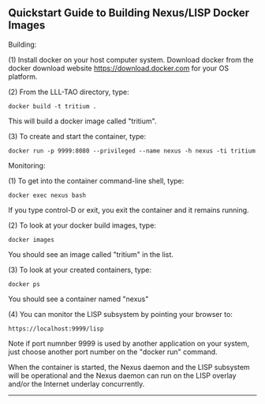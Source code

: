 
Quickstart Guide to Building Nexus/LISP Docker Images
-----------------------------------------------------

Building:
        
(1) Install docker on your host computer system. Download docker from the
    docker download website https://download.docker.com for your OS platform.

(2) From the LLL-TAO directory, type:

    docker build -t tritium .

This will build a docker image called "tritium".

(3) To create and start the container, type:

    docker run -p 9999:8080 --privileged --name nexus -h nexus -ti tritium

Monitoring:

(1) To get into the container command-line shell, type:

    docker exec nexus bash

If you type control-D or exit, you exit the container and it remains running.

(2) To look at your docker build images, type:

    docker images

You should see an image called "tritium" in the list.

(3) To look at your created containers, type:

    docker ps

You should see a container named "nexus"

(4) You can monitor the LISP subsystem by pointing your browser to:

    https://localhost:9999/lisp

Note if port numnber 9999 is used by another application on your system,
just choose another port number on the "docker run" command.

When the container is started, the Nexus daemon and the LISP subsystem will
be operational and the Nexus daemon can run on the LISP overlay and/or the
Internet underlay concurrently.


-------------------------------------------------------------------------------





